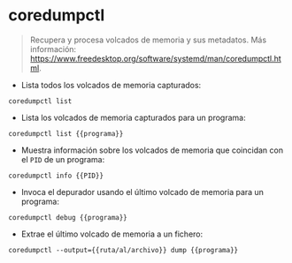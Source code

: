 # coredumpctl

> Recupera y procesa volcados de memoria y sus metadatos.
> Más información: <https://www.freedesktop.org/software/systemd/man/coredumpctl.html>.

- Lista todos los volcados de memoria capturados:

`coredumpctl list`

- Lista los volcados de memoria capturados para un programa:

`coredumpctl list {{programa}}`

- Muestra información sobre los volcados de memoria que coincidan con el `PID` de un programa:

`coredumpctl info {{PID}}`

- Invoca el depurador usando el último volcado de memoria para un programa:

`coredumpctl debug {{programa}}`

- Extrae el último volcado de memoria a un fichero:

`coredumpctl --output={{ruta/al/archivo}} dump {{programa}}`
